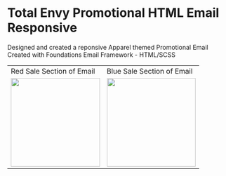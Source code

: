 # Total Envy Promotional HTML Email Responsive
  Designed and created a reponsive Apparel themed Promotional Email
  Created with Foundations Email Framework - HTML/SCSS


<table>
  <tr>
     <td>Red Sale Section of Email</td>
     <td>Blue Sale Section of Email</td>
  </tr>
  <tr>
    <td><img src="assets/img/total-envy/IPAD-1.png" width=202.5 ></td>
    <td><img src="assets/img/total-envy/IPAD-2.png" width=202.5 ></td>
  </tr>
 </table>